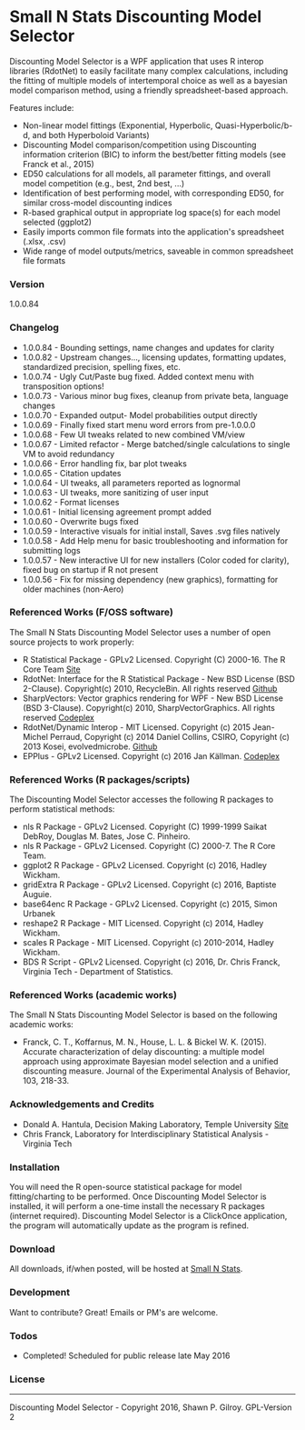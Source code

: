 # Small N Stats Discounting Model Selector
Discounting Model Selector is a WPF application that uses R interop libraries (RdotNet) to easily facilitate many complex calculations, including the fitting of multiple models of intertemporal choice as well as a bayesian model comparison method, using a friendly spreadsheet-based approach.  

Features include:
  - Non-linear model fittings (Exponential, Hyperbolic, Quasi-Hyperbolic/b-d, and both Hyperboloid Variants)
  - Discounting Model comparison/competition using Discounting information criterion (BIC) to inform the best/better fitting models (see Franck et al., 2015)
  - ED50 calculations for all models, all parameter fittings, and overall model competition (e.g., best, 2nd best, ...)
  - Identification of best performing model, with corresponding ED50, for similar cross-model discounting indices
  - R-based graphical output in appropriate log space(s) for each model selected (ggplot2)
  - Easily imports common file formats into the application's spreadsheet (.xlsx, .csv)
  - Wide range of model outputs/metrics, saveable in common spreadsheet file formats

### Version
1.0.0.84

### Changelog
 * 1.0.0.84 - Bounding settings, name changes and updates for clarity
 * 1.0.0.82 - Upstream changes..., licensing updates, formatting updates, standardized precision, spelling fixes, etc. 
 * 1.0.0.74 - Ugly Cut/Paste bug fixed. Added context menu with transposition options!
 * 1.0.0.73 - Various minor bug fixes, cleanup from private beta, language changes
 * 1.0.0.70 - Expanded output- Model probabilities output directly 
 * 1.0.0.69 - Finally fixed start menu word errors from pre-1.0.0.0
 * 1.0.0.68 - Few UI tweaks related to new combined VM/view
 * 1.0.0.67 - Limited refactor - Merge batched/single calculations to single VM to avoid redundancy
 * 1.0.0.66 - Error handling fix, bar plot tweaks
 * 1.0.0.65 - Citation updates
 * 1.0.0.64 - UI tweaks, all parameters reported as lognormal
 * 1.0.0.63 - UI tweaks, more sanitizing of user input
 * 1.0.0.62 - Format licenses 
 * 1.0.0.61 - Initial licensing agreement prompt added
 * 1.0.0.60 - Overwrite bugs fixed
 * 1.0.0.59 - Interactive visuals for initial install, Saves .svg files natively
 * 1.0.0.58 - Add Help menu for basic troubleshooting and information for submitting logs
 * 1.0.0.57 - New interactive UI for new installers (Color coded for clarity), fixed bug on startup if R not present
 * 1.0.0.56 - Fix for missing dependency (new graphics), formatting for older machines (non-Aero)

### Referenced Works (F/OSS software)
The Small N Stats Discounting Model Selector uses a number of open source projects to work properly:
* R Statistical Package - GPLv2 Licensed. Copyright (C) 2000-16. The R Core Team [Site](https://www.r-project.org/)
* RdotNet: Interface for the R Statistical Package - New BSD License (BSD 2-Clause). Copyright(c) 2010, RecycleBin. All rights reserved [Github](https://github.com/jmp75/rdotnet)
* SharpVectors: Vector graphics rendering for WPF - New BSD License (BSD 3-Clause). Copyright(c) 2010, SharpVectorGraphics. All rights reserved [Codeplex](http://sharpvectors.codeplex.com/)
* RdotNet/Dynamic Interop - MIT Licensed. Copyright (c) 2015 Jean-Michel Perraud, Copyright (c) 2014 Daniel Collins, CSIRO, Copyright (c) 2013 Kosei, evolvedmicrobe. [Github](https://github.com/jmp75/dynamic-interop-dll)
* EPPlus - GPLv2 Licensed. Copyright (c) 2016 Jan Källman. [Codeplex](http://epplus.codeplex.com/)

### Referenced Works (R packages/scripts)
The Discounting Model Selector accesses the following R packages to perform statistical methods:
* nls R Package - GPLv2 Licensed. Copyright (C) 1999-1999 Saikat DebRoy, Douglas M. Bates, Jose C. Pinheiro.
* nls R Package - GPLv2 Licensed. Copyright (C) 2000-7. The R Core Team.
* ggplot2 R Package - GPLv2 Licensed. Copyright (c) 2016, Hadley Wickham.
* gridExtra R Package - GPLv2 Licensed. Copyright (c) 2016, Baptiste Auguie.
* base64enc R Package - GPLv2 Licensed. Copyright (c) 2015, Simon Urbanek
* reshape2 R Package - MIT Licensed. Copyright (c) 2014, Hadley Wickham.
* scales R Package - MIT Licensed. Copyright (c) 2010-2014, Hadley Wickham.
* BDS R Script - GPLv2 Licensed. Copyright (c) 2016, Dr. Chris Franck, Virginia Tech - Department of Statistics.

### Referenced Works (academic works)
The Small N Stats Discounting Model Selector is based on the following academic works:
* Franck, C. T., Koffarnus, M. N., House, L. L. & Bickel W. K. (2015). Accurate characterization of delay discounting: a multiple model approach using approximate Bayesian model selection and a unified discounting measure. Journal of the Experimental Analysis of Behavior, 103, 218-33.

### Acknowledgements and Credits
* Donald A. Hantula, Decision Making Laboratory, Temple University [Site](http://astro.temple.edu/~hantula/)
* Chris Franck, Laboratory for Interdisciplinary Statistical Analysis - Virginia Tech

### Installation
You will need the R open-source statistical package for model fitting/charting to be performed.
Once Discounting Model Selector is installed, it will perform a one-time install the necessary R packages (internet required).
Discounting Model Selector is a ClickOnce application, the program will automatically update as the program is refined.

### Download
All downloads, if/when posted, will be hosted at [Small N Stats](http://www.smallnstats.com/BayesianSelector.html). 

### Development
Want to contribute? Great! Emails or PM's are welcome.

### Todos
 - Completed! Scheduled for public release late May 2016

### License
----
Discounting Model Selector - Copyright 2016, Shawn P. Gilroy. GPL-Version 2
